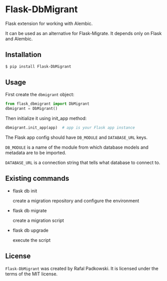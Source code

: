 # Flask-DbMigrant

Flask extension for working with Alembic.

It can be used as an alternative for Flask-Migrate. It depends only on Flask and Alembic.

## Installation

```bash
$ pip install Flask-DbMigrant
```

## Usage

First create the `dbmigrant` object:

```python
from flask_dbmigrant import DbMigrant
dbmigrant = DbMigrant()
```

Then initialize it using init_app method:

```python
dbmigrant.init_app(app)  # app is your Flask app instance
```
The Flask app config should have `DB_MODULE` and `DATABASE_URL` keys.

`DB_MODULE` is a name of the module from which database models and metadata are to be imported.

`DATABASE_URL` is a connection string that tells what database to connect to.

## Existing commands

- flask db init

  create a migration repository and configure the environment


- flask db migrate

  create a migration script


- flask db upgrade

  execute the script



## License

`Flask-DbMigrant` was created by Rafal Padkowski. It is licensed under the terms
of the MIT license.
